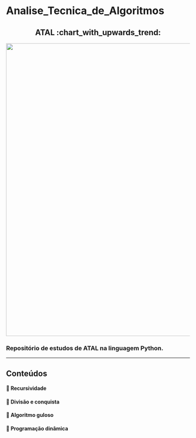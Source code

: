# Analise_Tecnica_de_Algoritmos

<div align="center">
<h2>ATAL :chart_with_upwards_trend: </h2>
<img src="https://algol.dev/wp-content/uploads/2020/10/03_b.png" width="800px" />
</div>

### Repositório de estudos de ATAL na linguagem Python.
  
</div>

---
<h2 id="conteudos">Conteúdos</h2>

#### :paperclip: Recursividade


#### :paperclip: Divisão e conquista


#### :paperclip: Algoritmo guloso


#### :paperclip: Programação dinâmica
